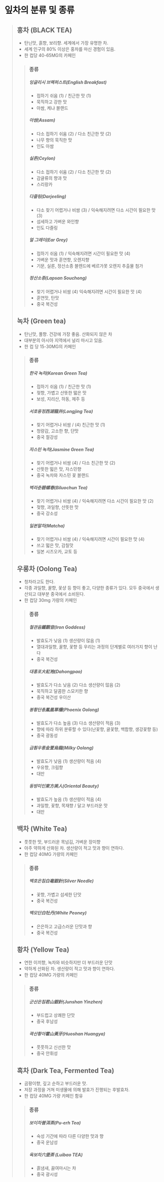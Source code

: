 ﻿# 잎차의 분류 및 종류


> ## 홍차 (BLACK TEA)
> - 탄닌맛, 흙향, 보리향. 세계에서 가장 유명한 차.
> - 세계 인구의 80% 이상은 홍차를 마신 경험이 있음.
> - 한 컵당 40-65MG의 카페인
>
>
>> ### 종류
>>
>> ##### 잉글리시 브랙퍼스트(English Breakfast)
>> * 접하기 쉬움 (1) / 친근한 맛 (1)
>> * 묵직하고 강한 맛
>> * 아쌈, 케냐 블랜드
>> 
>> ##### 아쌈(Assam)
>> * 다소 접하기 쉬움 (2) / 다소 친근한 맛 (2)
>> * 나무 향의 묵직한 맛
>> * 인도 아쌈
>> 
>> ##### 실론(Ceylon)
>> * 다소 접하기 쉬움 (2) / 다소 친근한 맛 (2)
>> * 감귤류의 향과 맛
>> * 스리랑카
>> 
>> ##### 다즐링(Darjeeling)
>> * 다소 찾기 어렵거나 비쌈 (3) / 익숙해지려면 다소 시간이 필요한 맛 (3)
>> * 섬세하고 가벼운 와인향
>> * 인도 다즐링
>> 
>> ##### 얼 그레이(Ear Grey)
>> * 접하기 쉬움 (1) / 익숙해지려면 시간이 필요한 맛 (4)
>> * 가벼운 맛과 훈연향, 오렌지향
>> * 기문, 실론, 정산소종 블렌드에 베르가못 오렌지 추출물 첨가
>> 
>> ##### 정산소종(Lapsan Souchong)
>> * 찾기 어렵거나 비쌈 (4) 익숙해지려면 시간이 필요한 맛 (4)
>> * 훈연맛, 탄맛
>> * 중국 복건성
>
>
>
>
> ## 녹차 (Green tea)
> - 탄닌맛, 풀향. 건강에 가장 좋음. 산화되지 않은 차
> - 대부분의 아시아 지역에서 널리 마시고 있음.
> - 한 컵 당 15-30MG의 카페인
>
>
>> ### 종류
>> 
>> ##### 한국 녹차(Korean Green Tea)
>> * 접하기 쉬움 (1) / 친근한 맛 (1)
>> * 젖향, 가볍고 산뜻한 떫은 맛
>> * 보성, 지리산, 하동, 제주 등
>> 
>> ##### 서호용정西湖龍井(Longjing Tea)
>> * 찾기 어렵거나 비쌈 / (4) 친근한 맛 (1)
>> * 청량감, 고소한 향, 단맛
>> * 중국 절강성
>> 
>> ##### 자스민 녹차(Jasmine Green Tea)
>> * 찾기 어렵거나 비쌈 (4) / 다소 친근한 맛 (2)
>> * 산뜻한 떫은 맛, 자스민향
>> * 중국 녹차와 자스민 꽃 블랜드
>> 
>> ##### 벽라춘碧螺春(Biluochun Tea)
>> * 찾기 어렵거나 비쌈 (4) / 익숙해지려면 다소 시간이 필요한 맛 (2)
>> * 젖향, 과일향, 산뜻한 맛
>> * 중국 강소성
>> 
>> ##### 일본말차(Matcha)
>> * 찾기 어렵거나 비쌈 (4) / 익숙해지려면 시간이 필요한 맛 (4)
>> * 쓰고 떫은 맛, 감칠맛
>> * 일본 시즈오카, 교토 등
> 
> 
> 
> 
> ## 우롱차 (Oolong Tea)
> - 청차라고도 한다.
> - 각종 과일향, 꿀향, 꽃샹 등 향이 좋고, 다양한 종류가 있다. 모두 중국에서 생산되고 대부분 중국에서 소비된다.
> - 한 컵당 30mg 가량의 카페인
> 
> 
>> ### 종류
>>
>> ##### 철관음鐵觀音(Iron Goddess)
>> * 발효도가 낮음 (1) 생산량이 많음 (1)
>> * 열대과일향, 꿀향, 꽃향 등 우리는 과정의 단계별로 여러가지 향이 난다
>> * 중국 복건성
>> 
>> ##### 대홍포大紅袍(Dahongpao)
>> * 발효도가 다소 낮음 (2) 다소 생산량이 많음 (2)
>> * 묵직하고 달콤한 스모키한 향
>> * 중국 복건성 우이산
>> 
>> ##### 봉황단총鳳凰單欉(Phoenix Oolong)
>> * 발효도가 다소 높음 (3) 다소 생산량이 적음 (3)
>> * 향에 따라 하위 분류할 수 있다(난꽃향, 귤꽃향, 백합향, 생강꽃향 등)
>> * 중국 광동성
>> 
>> ##### 금훤우롱金萱烏龍(Milky Oolong)
>> * 발효도가 낮음 (1) 생산량이 적음 (4)
>> * 우유향, 크림향
>> * 대만
>> 
>> ##### 동방미인東方美人(Oriental Beauty)
>> * 발효도가 높음 (1) 생산량이 적음 (4)
>> * 과일향, 꽃향, 목재향 / 달고 부드러운 맛
>> * 대만
>
>
>
>
> ## 백차 (White Tea)
> - 풋풋한 맛, 부드러운 목넘김, 가벼운 장미향
> - 아주 약하게 산화된 차. 생산량이 적고 맛과 향이 연하다.
> - 한 컵당 40MG 가량의 카페인
>
>
>> ### 종류
>> 
>> ##### 백호은침白毫銀針(Silver Needle)
>> * 꽃향, 가볍고 섬세한 단맛
>> * 중국 복건성
>> 
>> ##### 백모단白牡丹(White Peoney)
>> * 은은하고 고급스러운 단맛과 향
>> * 중국 복건성
>
>
>
>
> ## 황차 (Yellow Tea)
> - 연한 이끼향, 녹차와 비슷하지만 더 부드러운 단맛
> - 약하게 산화된 차. 생산량이 적고 맛과 향이 연하다.
> - 한 컵당 40MG 가량의 카페인
>
>
>> ### 종류
>>
>> ##### 군산은침君山銀針(Junshan Yinzhen)
>> * 부드럽고 상쾌한 단맛
>> * 중국 후남성
>>
>> ##### 곽산황아霍山黃牙(Huoshan Huangya)
>> * 풋풋하고 신선한 맛
>> * 중국 안휘성
>
>
>
> ## 흑차 (Dark Tea, Fermented Tea)
> - 곰팡이향, 깊고 순하고 부드러운 맛.
> - 저장 과정을 거쳐 미생물에 의해 발효가 진행되는 후발효차.
> - 한 컵당 40MG 가량 카페인 함유
>
>
>> ### 종류
>>
>> ##### 보이차普洱茶(Pu-erh Tea)
>> * 숙성 기간에 따라 다른 다양한 맛과 향
>> * 중국 운남성
>>
>> ##### 육보차六堡茶 (Luibao TEA)
>> * 흙냄새, 끓여마시는 차
>> * 중국 광시성